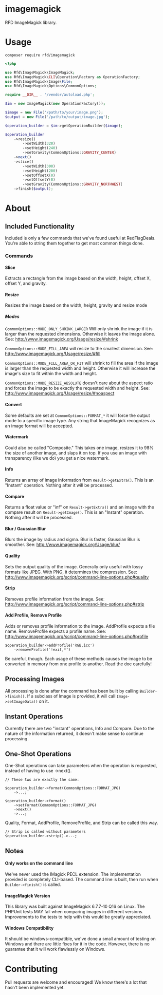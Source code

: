imagemagick
===========

RFD ImageMagick library.

# Usage

`composer require rfd/imagemagick`

```php
<?php

use Rfd\ImageMagick\ImageMagick;
use Rfd\ImageMagick\CLI\Operation\Factory as OperationFactory;
use Rfd\ImageMagick\Image\File;
use Rfd\ImageMagick\Options\CommonOptions;

require __DIR__ . '/vendor/autoload.php';

$im = new ImageMagick(new OperationFactory());

$image = new File('/path/to/your/image.png');
$output = new File('/path/to/output/image.jpg');

$operation_builder = $im->getOperationBuilder($image);

$operation_builder
    ->resize()
        ->setWidth(320)
        ->setHeight(240)
        ->setGravity(CommonOptions::GRAVITY_CENTER)
    ->next()
    ->slice()
        ->setWidth(300)
        ->setHeight(200)
        ->setOffsetX(0)
        ->setOffsetY(0)
        ->setGravity(CommonOptions::GRAVITY_NORTHWEST)
    ->finish($output);

```

# About
## Included Functionality
Included is only a few commands that we've found useful at RedFlagDeals.  You're able to string them together to get most common things done.

### Commands
#### Slice
Extracts a rectangle from the image based on the width, height, offset X, offset Y, and gravity.
#### Resize
Resizes the image based on the width, height, gravity and resize mode
##### Modes
`CommonOptions::MODE_ONLY_SHRINK_LARGER` Will only shrink the image if it is larger than the requested dimensions.  Otherwise it leaves the image alone.  See: http://www.imagemagick.org/Usage/resize/#shrink

`CommonOptions::MODE_FILL_AREA` will resize to the smallest dimension.  See: http://www.imagemagick.org/Usage/resize/#fill

`CommonOptions::MODE_FILL_AREA_OR_FIT` will shrink to fill the area if the image is larger than the requested width and height.  Otherwise it will increase the image's size to fit within the width and height.

`CommonOptions::MODE_RESIZE_ABSOLUTE` doesn't care about the aspect ratio and forces the image to be exactly the requested width and height.  See: http://www.imagemagick.org/Usage/resize/#noaspect

#### Convert
Some defaults are set at `CommonOptions::FORMAT_*` it will force the output mode to a specific image type.  Any string that ImageMagick recognizes as an image format will be accepted.

#### Watermark
Could also be called "Composite."  This takes one image, resizes it to 98% the size of another image, and slaps it on top.  If you use an image with transparency (like we do) you get a nice watermark.

#### Info
Returns an array of image information from `Result->getExtra()`.  This is an "Instant" operation.  Nothing after it will be processed.

#### Compare
Returns a float value or "inf" on `Result->getExtra()` and an image with the compare result on `Result->getImage()`.  This is an "Instant" operation.  Nothing after it will be processed.

#### Blur / Gaussian Blur
Blurs the image by radius and sigma.  Blur is faster, Gaussian Blur is smoother.  See: http://www.imagemagick.org/Usage/blur/

#### Quality
Sets the output quality of the image.  Generally only useful with lossy formats like JPEG.  With PNG, it determines the compression.  See: http://www.imagemagick.org/script/command-line-options.php#quality  

#### Strip
Removes profile information from the image.  See: http://www.imagemagick.org/script/command-line-options.php#strip

#### Add Profile, Remove Profile
Adds or removes profile information to the image.  AddProfile expects a file name.  RemoveProfile expects a profile name.  See: http://www.imagemagick.org/script/command-line-options.php#profile 
```
$operation_builder->addProfile('RGB.icc')
    ->removeProfile('!exif,*')
```
Be careful, though.  Each usage of these methods causes the image to be converted in memory from one profile to another.  Read the doc carefully! 

## Processing Images
All processing is done after the command has been built by calling `Builder->finish()`.  If a subclass of Image is provided, it will call `Image->setImageData()` on it.
## Instant Operations
Currently there are two "instant" operations, Info and Compare.  Due to the nature of the information returned, it doesn't make sense to continue processing.
## One-Shot Operations
One-Shot operations can take parameters when the operation is requested, instead of having to use ->next().

```
// These two are exactly the same:

$operation_builder->format(CommonOptions::FORMAT_JPG)
    ->...;

$operation_builder->format()
    ->setFormat(CommonOptions::FORMAT_JPG)
    ->next()
    ->...;
```

Quality, Format, AddProfile, RemoveProfile, and Strip can be called this way.

```
// Strip is called without parameters
$operation_builder->strip()->...;
```


## Notes
#### Only works on the command line
We've never used the IMagick PECL extension.  The implementation provided is completely CLI-based.  The command line is built, then run when `Builder->finish()` is called.

#### ImageMagick Version
This library was built against ImageMagick 6.7.7-10 Q16 on Linux.  The PHPUnit tests MAY fail when comparing images in different versions.  Improvements to the tests to help with this would be greatly appreciated.

#### Windows Compatibility
It should be windows-compatible, we've done a small amount of testing on Windows and there are little fixes for it in the code.  However, there is no guarantee that it will work flawlessly on Windows.

# Contributing
Pull requests are welcome and encouraged!  We know there's a lot that hasn't been implemented yet.
